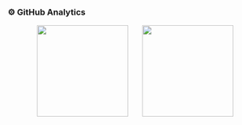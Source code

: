 ### ⚙️ GitHub Analytics

<p align="center">
    <img
         height="180em"
         align="center"
         src="https://github-readme-stats.bertan-karacora.vercel.app/api?username=bertan-karacora&include_all_commits=true&count_private=true&rank_icon=github&custom_title=GitHub+Stats&show_icons=true&theme=dark&bg_color=00000000"
    />
    &nbsp
    &nbsp
    &nbsp
    <img
         height="180em"
         align="center"
         src="https://github-readme-stats.bertan-karacora.vercel.app/api/top-langs/?username=bertan-karacora&langs_count=6&hide=cmake,cuda,c,css,html,java,javascript,php,typescript,vue&size_weight=0.3&count_weight=0.7&custom_title=Most+Used+Languages&layout=compact&theme=dark&bg_color=00000000"
    />
</p>
